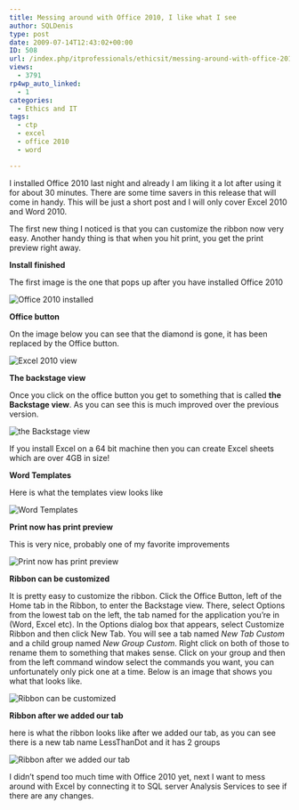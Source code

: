 ```yaml
---
title: Messing around with Office 2010, I like what I see
author: SQLDenis
type: post
date: 2009-07-14T12:43:02+00:00
ID: 508
url: /index.php/itprofessionals/ethicsit/messing-around-with-office-2010-i-like-w/
views:
  - 3791
rp4wp_auto_linked:
  - 1
categories:
  - Ethics and IT
tags:
  - ctp
  - excel
  - office 2010
  - word

---
```

I installed Office 2010 last night and already I am liking it a lot after using it for about 30 minutes. There are some time savers in this release that will come in handy. This will be just a short post and I will only cover Excel 2010 and Word 2010.

The first new thing I noticed is that you can customize the ribbon now very easy. Another handy thing is that when you hit print, you get the print preview right away.

**Install finished**
  
The first image is the one that pops up after you have installed Office 2010

![Office 2010 installed][1]

**Office button**
  
On the image below you can see that the diamond is gone, it has been replaced by the Office button.

![Excel 2010 view][2]

**The backstage view**
  
Once you click on the office button you get to something that is called **the Backstage view**. As you can see this is much improved over the previous version.

![the Backstage view][3]

If you install Excel on a 64 bit machine then you can create Excel sheets which are over 4GB in size!

**Word Templates**
  
Here is what the templates view looks like

![Word Templates][4]

**Print now has print preview**
  
This is very nice, probably one of my favorite improvements

![Print now has print preview][5]

**Ribbon can be customized**
  
It is pretty easy to customize the ribbon. Click the Office Button, left of the Home tab in the Ribbon, to enter the Backstage view. There, select Options from the lowest tab on the left, the tab named for the application you&#8217;re in (Word, Excel etc). In the Options dialog box that appears, select Customize Ribbon and then click New Tab. You will see a tab named _New Tab Custom_ and a child group named _New Group Custom_. Right click on both of those to rename them to something that makes sense. Click on your group and then from the left command window select the commands you want, you can unfortunately only pick one at a time. Below is an image that shows you what that looks like.

![Ribbon can be customized][6]

**Ribbon after we added our tab**
  
here is what the ribbon looks like after we added our tab, as you can see there is a new tab name LessThanDot and it has 2 groups

![Ribbon after we added our tab][7]

I didn&#8217;t spend too much time with Office 2010 yet, next I want to mess around with Excel by connecting it to SQL server Analysis Services to see if there are any changes.

 [1]: http://imgur.com/drhF2.png
 [2]: http://imgur.com/Y4mXy.png
 [3]: http://imgur.com/oZYtO.png
 [4]: http://imgur.com/9EMUk.png
 [5]: http://imgur.com/PPBiq.png
 [6]: http://imgur.com/p5PcU.png
 [7]: http://imgur.com/5yX1w.png